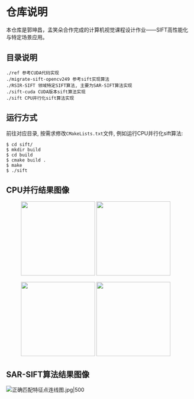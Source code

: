 # 仓库说明

本仓库是郭坤昌，孟笑朵合作完成的计算机视觉课程设计作业——SIFT高性能化与特定场景应用。

## 目录说明

```
./ref 参考CUDA代码实现
./migrate-sift-opencv249 参考sift实现算法
./RSIR-SIFT 领域特定SIFT算法, 主要为SAR-SIFT算法实现
./sift-cuda CUDA版本sift算法实现
./sift CPU并行化sift算法实现
```
## 运行方式

前往对应目录, 按需求修改`CMakeLists.txt`文件, 例如运行CPU并行化sift算法:

```
$ cd sift/
$ mkdir build
$ cd build
$ cmake build .
$ make
$ ./sift
```

## CPU并行结果图像
<figure>
<img src="https://image-1305894911.cos.ap-beijing.myqcloud.com/Obsidian/202306071505377.png" width=200/>
<img src="https://image-1305894911.cos.ap-beijing.myqcloud.com/Obsidian/202306071505279.png" width=200/>
</figure>

<figure>
<img src="https://image-1305894911.cos.ap-beijing.myqcloud.com/Obsidian/202306071505762.png" width=200/>
<img src="https://image-1305894911.cos.ap-beijing.myqcloud.com/Obsidian/202306071505422.png" width=200/>
</figure>

## SAR-SIFT算法结果图像

![正确匹配特征点连线图.jpg|500](https://image-1305894911.cos.ap-beijing.myqcloud.com/Obsidian/202306071506831.jpg)
